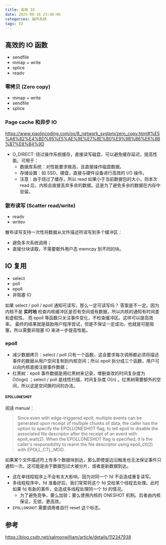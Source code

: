 ```yaml
---
title: 高效 IO
date: 2025-08-16 23:40:06
categories: 操作系统
tags: IO
---
```


## 高效的 IO 函数

- sendfile
- mmap + write
- splice
- readv

### 零拷贝 (Zero copy)

- mmap + write
- sendfile
- splice


### Page cache 和异步 IO

https://www.xiaolincoding.com/os/8_network_system/zero_copy.html#%E5%A6%82%E4%BD%95%E5%AE%9E%E7%8E%B0%E9%9B%B6%E6%8B%B7%E8%B4%9D

- O_DIRECT: 绕过操作系统缓存，直接读写磁盘，可以避免缓存延迟，提高性能。可用于：
  - 数据库系统：对性能要求极高，且直接操作磁盘数据。
  - 存储设置：如 SSD、硬盘，直接与硬件设备进行高效的 I/O 操作。
  - 注意：由于绕过了缓存，所以 read 如果小于当前数据包的大小，则本次 read 后，内核会直接丢弃多余的数据。这是为了避免多余的数据在内存中驻留。

### 散布读写 (Scatter read/write)

- readv
- writev

散布读写支持一次性将数据从文件描述符读写到多个缓冲区：

- 避免多次系统调用；
- 直接分块读取，不需要额外用户态 memcpy 到不同的块。


## IO 复用

- select
- poll
- epoll
- 非阻塞 IO

如果 select / poll / epoll 通知可读写，那么一定可读写吗？
答案是不一定。因为内核不是 **实时地** 检查内核缓冲区是否有空间或有数据，所以内核的通知有时间差和虚假性。
而 epoll 等函数只关注事件变化，不检查缓冲区。这样可以提高效率。
最终的结果就是鼓励用户程序尝试，但是不保证一定成功，也就是可能阻塞。所以需要非阻塞 IO 来进一步提高性能。

### epoll

- 减少数据拷贝：select / poll 只有一个函数，这会要求每次调用都必须将描述事件的数据从用户空间复制到内核空间；所以 epoll 拆分成三个函数，用户可以向内核直接注册事件数据；
- 红黑树：epoll 事件数据是用红黑树来记录，增删查改的时间复杂度为 O(logn) ；select / poll 是线性扫描，时间复杂度 O(n) 。红黑树需要额外的空间，所以这是空间换时间的办法。

#### `EPOLLONESHOT`

阅读 manual：

> Since  even  with  edge-triggered  epoll,  multiple events can be generated upon receipt of multiple chunks of data, the caller has the option to specify the EPOLLONESHOT flag, to tell epoll to disable the associated file descriptor after the receipt of an event  with  epoll_wait(2).   When the EPOLLONESHOT flag is specified, it is the caller's responsibility to rearm the file descriptor using epoll_ctl(2) with EPOLL_CTL_MOD.

如果某个文件描述符上有多个数据块到达，那么即使是边沿触发也无法保证事件只通知一次。这可能是由于数据包过大被分片，或者是新数据到达。
- 这在单线程程序上不会有太大影响，因为对同一个 fd 不会造成重复读写。
- 多线程程序中，fd 准备好后，我们常常将这个 fd 交给某个线程去处理。此时如果 fd 有新的事件，会造成多线程处理同一个 fd 的情况。
  - 为了避免竞争，要么加锁；要么使用内核的 ONESHOT 机制。后者由内核保证，无锁，更高效。
- `EPOLLONSHOT` 需要调用者自行 reset 这个标志。


## 参考

https://blog.csdn.net/salmonwilliam/article/details/112347938